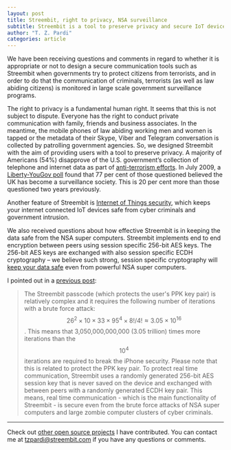 ```yaml
---
layout: post
title: Streembit, right to privacy, NSA surveillance
subtitle: Streembit is a tool to preserve privacy and secure IoT devices
author: "T. Z. Pardi"
categories: article
---
```


We have been receiving questions and comments in regard to whether it is appropriate or not to design a secure communication tools such as Streembit when governments try to protect citizens from terrorists, and in order to do that the communication of criminals, terrorists (as well as law abiding citizens) is monitored in large scale government surveillance programs. 

The right to privacy is a fundamental human right. It seems that this is not subject to dispute. Everyone has the right to conduct private communication with family, friends and business associates. In the meantime, the mobile phones of law abiding working men and women is tapped or the metadata of their Skype, Viber and Telegram conversation is collected by patrolling government agencies. So, we designed Streembit with the aim of providing users with a tool to preserve privacy.  A majority of Americans (54%) disapprove of the U.S. government’s collection of telephone and internet data as part of [anti-terrorism efforts](http://pewrsr.ch/1LhsFVH). In July 2009, a [Liberty-YouGov poll](https://www.liberty-human-rights.org.uk/human-rights/privacy) found that 77 per cent of those questioned believed the UK has become a surveillance society. This is 20 per cent more than those questioned two years previously. 

Another feature of Streembit is [Internet of Things security](http://streembit.github.io/2016-02-23-What-is-Streembit/), which keeps your internet connected IoT devices safe from cyber criminals and government intrusion.

We also received questions about how effective Streembit is in keeping the data safe from the NSA super computers. Streembit implements end to end encryption between peers using session specific 256-bit AES keys. The 256-bit AES keys are exchanged with also session specific ECDH cryptography – we believe such strong, session specific cryptography will [keep your data safe](http://streembit.github.io/2016-02-24-Streembit-security/) even from powerful NSA super computers. 

I pointed out in a [previous post](http://streembit.github.io/2016-02-26-Corporations-ecosystem-and-privacy/):

> The Streembit passcode (which protects the user's PPK key pair) is relatively complex and it requires the following number of iterations with a brute force attack: $$26^2 \times 10 \times 33 \times 95^4 \times 8! / 4! \approx 3.05 \times 10^{16}$$. This means that 3,050,000,000,000 (3.05 trillion) times more iterations than the $$10^{4}$$ iterations are required to break the iPhone security. Please note that this is related to protect the PPK key pair. To protect real time communication, Streembit uses a randomly generated 256-bit AES session key that is never saved on the device and exchanged with between peers with a randomly generated ECDH key pair. This means, real time communication - which is the main functionality of Streembit - is secure even from the brute force attacks of NSA super computers and large zombie computer clusters of cyber criminals.


--------
Check out [other open source projects](https://github.com/zsoltpardi) I have contributed. You can contact me at tzpardi@streembit.com if you have any questions or comments.
